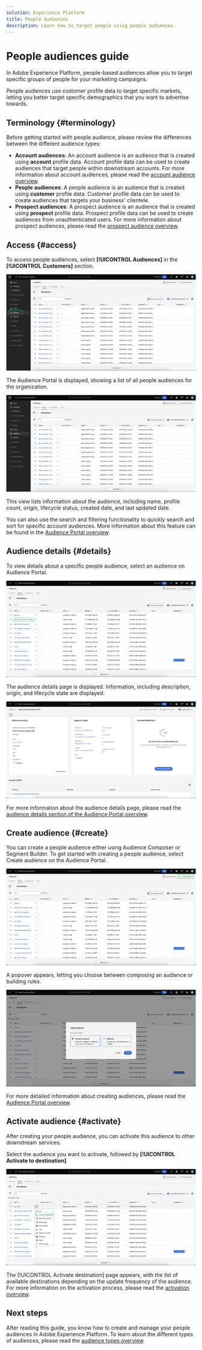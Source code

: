 ```yaml
---
solution: Experience Platform
title: People Audiences
description: Learn how to target people using people audiences.
---
```

# People audiences guide

In Adobe Experience Platform, people-based audiences allow you to target specific groups of people for your marketing campaigns.

People audiences use customer profile data to target specific markets, letting you better target specific demographics that you want to advertise towards.

## Terminology {#terminology}

Before getting started with people audience, please review the differences between the different audience types:

- **Account audiences**: An account audience is an audience that is created using **account** profile data. Account profile data can be used to create audiences that target people within downstream accounts. For more information about account audiences, please read the [account audience overview](./account-audiences.md).
- **People audiences**: A people audience is an audience that is created using **customer** profile data. Customer profile data can be used to create audiences that targets your business' clientele. 
- **Prospect audiences**: A prospect audience is an audience that is created using **prospect** profile data. Prospect profile data can be used to create audiences from unauthenticated users. For more information about prospect audiences, please read the [prospect audience overview](./prospect-audiences.md).

## Access {#access}

To access people audiences, select **[!UICONTROL Audiences]** in the **[!UICONTROL Customers]** section.

![The Audiences tab is highlighted in the Customers section.](../images/types/people/select-audiences.png)

The Audience Portal is displayed, showing a list of all people audiences for the organization.

![The Audience Portal for people audiences is displayed.](../images/types/people/people-audiences.png)

This view lists information about the audience, including name, profile count, origin, lifecycle status, created date, and last updated date.

You can also use the search and filtering functionality to quickly search and sort for specific account audiences. More information about this feature can be found in the [Audience Portal overview](../ui/audience-portal.md#manage-audiences).

## Audience details {#details}

To view details about a specific people audience, select an audience on Audience Portal.

![A specified audience is highlighted in Audience Portal.](../images/types/people/select-audience.png)

The audience details page is displayed. Information, including description, origin, and lifecycle state are displayed.

![The audience details page is displayed, showing information about the people audience.](../images/types/people/audience-details.png)

For more information about the audience details page, please read the [audience details section of the Audience Portal overview](../ui/audience-portal.md#audience-details).

## Create audience {#create}

You can create a people audience either using Audience Composer or Segment Builder. To get started with creating a people audience, select Create audience on the Audience Portal.

![The Create audience button is highlighted.](../images/types/people/select-create-audience.png)

A popover appears, letting you choose between composing an audience or building rules.

![A popover displaying a choice between composing and audience and building rules is displayed.](../images/types/people/create-audience-popover.png)

For more detailed information about creating audiences, please read the [Audience Portal overview](../ui/audience-portal.md#create-audience).

## Activate audience {#activate}

After creating your people audience, you can activate this audience to other downstream services. 

Select the audience you want to activate, followed by **[!UICONTROL Activate to destination]**.

![The Activate to destination button is highlighted under the quick actions menu.](../images/types/people/activate-to-destination.png)

The [!UICONTROL Activate destination] page appears, with the list of available destinations depending on the update frequency of the audience. For more information on the activation process, please read the [activation overview](../../destinations/ui/activation-overview.md).

## Next steps

After reading this guide, you know how to create and manage your people audiences in Adobe Experience Platform. To learn about the different types of audiences, please read the [audience types overview](./overview.md).
